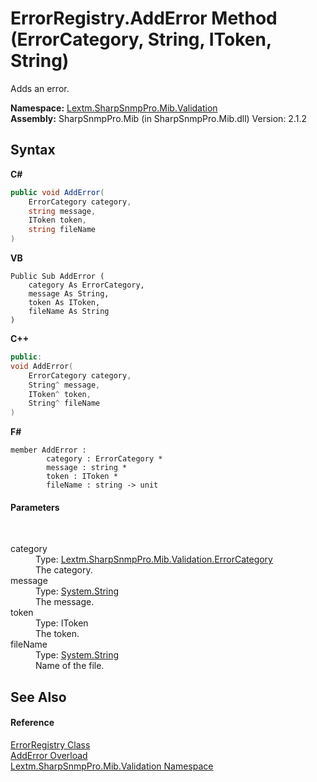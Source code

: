 # ErrorRegistry.AddError Method (ErrorCategory, String, IToken, String)
 

Adds an error.

**Namespace:**&nbsp;<a href="N_Lextm_SharpSnmpPro_Mib_Validation">Lextm.SharpSnmpPro.Mib.Validation</a><br />**Assembly:**&nbsp;SharpSnmpPro.Mib (in SharpSnmpPro.Mib.dll) Version: 2.1.2

## Syntax

**C#**<br />
``` C#
public void AddError(
	ErrorCategory category,
	string message,
	IToken token,
	string fileName
)
```

**VB**<br />
``` VB
Public Sub AddError ( 
	category As ErrorCategory,
	message As String,
	token As IToken,
	fileName As String
)
```

**C++**<br />
``` C++
public:
void AddError(
	ErrorCategory category, 
	String^ message, 
	IToken^ token, 
	String^ fileName
)
```

**F#**<br />
``` F#
member AddError : 
        category : ErrorCategory * 
        message : string * 
        token : IToken * 
        fileName : string -> unit 

```


#### Parameters
&nbsp;<dl><dt>category</dt><dd>Type: <a href="T_Lextm_SharpSnmpPro_Mib_Validation_ErrorCategory">Lextm.SharpSnmpPro.Mib.Validation.ErrorCategory</a><br />The category.</dd><dt>message</dt><dd>Type: <a href="https://docs.microsoft.com/dotnet/api/system.string" target="_blank" rel="noopener noreferrer">System.String</a><br />The message.</dd><dt>token</dt><dd>Type: IToken<br />The token.</dd><dt>fileName</dt><dd>Type: <a href="https://docs.microsoft.com/dotnet/api/system.string" target="_blank" rel="noopener noreferrer">System.String</a><br />Name of the file.</dd></dl>

## See Also


#### Reference
<a href="T_Lextm_SharpSnmpPro_Mib_Validation_ErrorRegistry">ErrorRegistry Class</a><br /><a href="Overload_Lextm_SharpSnmpPro_Mib_Validation_ErrorRegistry_AddError">AddError Overload</a><br /><a href="N_Lextm_SharpSnmpPro_Mib_Validation">Lextm.SharpSnmpPro.Mib.Validation Namespace</a><br />